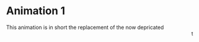 # Animation 1
This animation is in short the replacement of the now depricated <marquee> tag.
![Alt Text](https://github.com/REBEL-OSUDA/CSS-Animations/blob/main/Stock%20Ticker/Stock%20Ticker%20-%20Google%20Chrome%202024-10-22%2022-43-03.gif)
